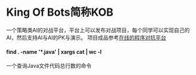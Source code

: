 # King Of Bots简称KOB
一个策略类AI的对战平台，平台上可以发布对战项目，每个同学可以实现自己的AI，然后支持AI与AI的PK与演示。
项目成品参考[在线的程序对抗平台](https://www.botzone.org.cn/)

#### find . -name '*.java' | xargs cat | wc -l
一个查询Java文件代码总行数的命令
